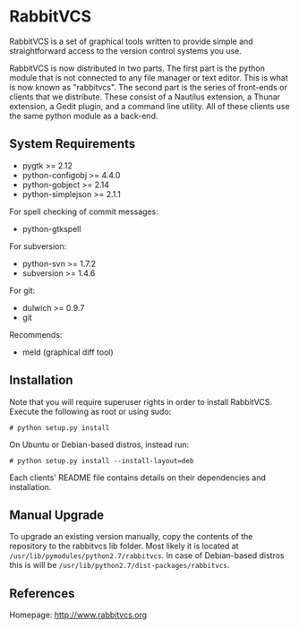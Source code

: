 RabbitVCS
=========

RabbitVCS is a set of graphical tools written to provide simple and 
straightforward access to the version control systems you use.

RabbitVCS is now distributed in two parts.  The first part is the python module
that is not connected to any file manager or text editor.  This is what is now 
known as "rabbitvcs".  The second part is the series of front-ends or clients
that we distribute.  These consist of a Nautilus extension, a Thunar extension,
a Gedit plugin, and a command line utility.  All of these clients use the same
python module as a back-end.


System Requirements
-------------------
* pygtk             >= 2.12
* python-configobj  >= 4.4.0
* python-gobject    >= 2.14
* python-simplejson >= 2.1.1

For spell checking of commit messages:
* python-gtkspell

For subversion:
* python-svn >= 1.7.2
* subversion >= 1.4.6

For git:
* dulwich >= 0.9.7
* git

Recommends:
* meld (graphical diff tool)


Installation
------------
Note that you will require superuser rights in order to install RabbitVCS.
Execute the following as root or using sudo:
```
# python setup.py install
```

On Ubuntu or Debian-based distros, instead run:
```
# python setup.py install --install-layout=deb
```

Each clients' README file contains details on their dependencies and installation.

Manual Upgrade
--------------
To upgrade an existing version manually, copy the contents of the repository to the rabbitvcs lib folder.
Most likely it is located at `/usr/lib/pymodules/python2.7/rabbitvcs`. In case of Debian-based distros this is will be `/usr/lib/python2.7/dist-packages/rabbitvcs`.

References
----------
Homepage: http://www.rabbitvcs.org
